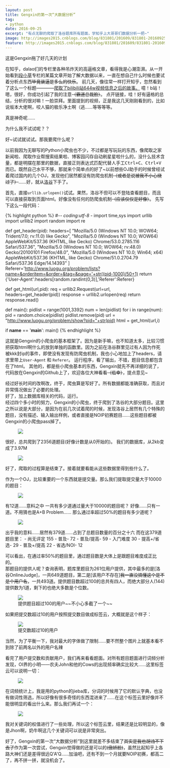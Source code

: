 ```yaml
---
layout: post
title: Gengxin的第一次“大数据分析”
tag:
- python
date: 2016-09-25
excerpt: "有点无聊的爬取了洛谷题库所有题面，学知乎上大哥哥们数据分析一把~"
image: http://images2015.cnblogs.com/blog/831801/201609/831801-20160925192053469-2080465632.jpg
feature: http://images2015.cnblogs.com/blog/831801/201609/831801-20160925192053469-2080465632.jpg
---
```


这是Gengxin拖了好几天的计划  

在知乎，dalao们的专栏里各种吊炸天的高逼格文章，看得我是心潮澎湃。从一开始看到<a href="https://zhuanlan.zhihu.com/666666">段小草</a>专栏的某篇文章开始了解大数据以来，一直在想自己什么时候也要试着分析点东西~~毕竟装逼是多么的快乐~~。 前几天，像往常一样打开知乎，忽然看到了这么一个标题————<a href="https://zhuanlan.zhihu.com/p/22541207">爬取了bilibili站644w视频信息之后的故事。</a> 噫！b站！嗯，很好，你成功引起了我的注意~~（霸道总裁脸）~~。 点开链接，哇！好有逼格的总结，分析的很对嘛！一脸崇拜。里面提到的视频，正是我这几天刚刚看到的，比如说坂本大佬啊，咬人猫的极乐净土啊（逃……等等等等。   

真是神奇呢……  

为什么我不试试呢？？  

好~试试就试试。那我要爬什么呢？  

以前我因为无聊写的Python小爬虫也不少，不过都是写玩玩的东西，像爬取之家新闻啦、爬取作业帮搜索结果啦、博客园闪存自动刷星星啦什么的，没什么技术含量，都是明摆在那里的数据，直接正则表达式匹配代替人手工<kbd>Ctrl+C</kbd>、<kbd>Ctrl+V</kbd>而已。既然自己水平不够，那就来个简单点的好了~以前想些OJ助手的时候曾经试着爬过国内的几个OJ，发现他们居然都没有防爬虫机制~~（或者是说被我不小心绕过了）~~……好，就从<a href="http://www.luogu.org/">洛谷</a>下手了。  

首先，直接`urllib.urlopen()`试试。果然，洛谷不但可以不登陆查看题目，而且可以直接获取到页面html。好像没有任何的防爬虫机制~~（应该仅仅是好像）~~。
先写下这么一段代码：  

{% highlight python %}
#-*- coding:utf-8 -*
import time,sys
import urllib
import urllib2
import random
import re

def get_header(pid):
    headers=[
    "Mozilla/5.0 (Windows NT 10.0; WOW64; Trident/7.0; rv:11.0) like Gecko",
    "Mozilla/5.0 (Windows NT 10.0; WOW64) AppleWebKit/537.36 (KHTML, like Gecko) Chrome/53.0.2785.116 Safari/537.36",
    "Mozilla/5.0 (Windows NT 10.0; WOW64; rv:48.0) Gecko/20100101 Firefox/48.0",
    "Mozilla/5.0 (Windows NT 10.0; Win64; x64) AppleWebKit/537.36 (KHTML, like Gecko) Chrome/51.0.2704.79 Safari/537.36 Edge/14.14393"
    ]
    Referer='http://www.luogu.org/problem/lists?name=&orderitem=&order=&tag=&page='+str((pid-1000)/50+1)
    return {'User-Agent':headers[random.randint(0,3)],'Referer':Referer}

def get_html(url,pid):
    req = urllib2.Request(url=url, headers=get_header(pid))
    response = urllib2.urlopen(req)
    return response.read()

def main():
    pidlist = range(1001,3392)
    num = len(pidlist)
    for i in range(num):
        pid = random.choice(pidlist)
        pidlist.remove(pid)
        url = "http://www.luogu.org/problem/show?pid="+str(pid)
        html = get_html(url,i)

if __name__ == '__main__':
    main()
{% endhighlight %}

这就是Gengxin的小爬虫的基本框架了。因为是新手嘛，也不知道太多，比较习惯把获取html啊什么的放到单独的函数里。因为之前在洛谷群里见过有人因为作死被kkk封ip的事件，即使没有发现有防爬虫机制，我也小心地加上了headers，请求里带上`User-Agent` 和 `Referer`。
运行程序，看了输出，不错，题目信息都包含在了html。
其他的，都是些小爬虫基本的东西，Gengxin就先不再详细的说了，代码放在Gengxin的Github上了，欢迎各位大神看看~~（临幸）~~，提点意见~  

经过好长时间的改啊改，终于，爬虫算是写好了。所有数据都能准确获取，而且对异常情况做出了必要的处理。  
好了，加上数据库相关的代码，运行。  
经过四个多小时的努力，Gengxin的小爬虫，终于爬到了洛谷的大部分题目。这里之所以说是大部分，是因为在前几次试着爬的时候，发现洛谷上居然有几个特殊的题目，没有描述、输入输出样例，或者直接是NOIP初赛题目……这些题目都被Gengxin的小爬虫pass掉了。

<figure>
  <a href="http://images2015.cnblogs.com/blog/831801/201609/831801-20160925213913553-1874832292.png"><img src="http://images2015.cnblogs.com/blog/831801/201609/831801-20160925213913553-1874832292.png"></a>
</figure>  

很好，总共爬到了2356道题目(好像计数是从0开始的)。
我们的数据库，从2kb变成了3.97M
<figure>
  <a href="http://images2015.cnblogs.com/blog/831801/201609/831801-20160925214244646-2017303201.png"><img src="http://images2015.cnblogs.com/blog/831801/201609/831801-20160925214244646-2017303201.png"></a>
</figure>  

好了，爬取的过程算是结束了。接着就要看能从这些数据里得到些什么了。

作为一个OJ，比较重要的一个东西就是提交量。那么我们提取提交量大于10000的题目：
<figure>
  <a href="http://images2015.cnblogs.com/blog/831801/201609/831801-20160926081743141-177896912.png"><img src="http://images2015.cnblogs.com/blog/831801/201609/831801-20160926081743141-177896912.png"></a>
</figure>   
有12道……意料之中  
一共有多少道通过量大于10000的题目呢？
好像……只有一道。不用猜也是A+B Problem……  
那么通过率超过50%的题目有多少道呢？
<figure>
  <a href="http://images2015.cnblogs.com/blog/831801/201609/831801-20160926082925360-539206536.png"><img src="http://images2015.cnblogs.com/blog/831801/201609/831801-20160926082925360-539206536.png"></a>
</figure>   
出乎我的意料……居然有379道……占到了总题目数量的百分之十六  
而在这379道题目里：
-  尚无评定 155
-  普及- 72
-  普及/提高- 59
-  入门难度 30
-  提高+/省选- 29
-  普及+/提高 22
-  省选/NOI- 12

可以看出，在通过率50%的题目里，通过题目数是大体上是跟题目难度成正比的。  
那题目的提供人呢？查询表明，题库里题目为261位用户提供，其中最多的是[洛谷OnlineJudge]，一共649道题目，第二是[该用户不存在]~~我一直没搞懂这个是不是个用户名~~，一共493道。提供题目数超过100的总共有四人，而绝大部分人(144)提供数为1道，剩下的也绝大多数是个位数。
<figure>
  <a href="http://images2015.cnblogs.com/blog/831801/201609/831801-20160926095952266-195336638.png "><img src="http://images2015.cnblogs.com/blog/831801/201609/831801-20160926095952266-195336638.png "></a>
  <figcaption>提供题目超过100的用户~~不小心多截了一个~~</figcaption>
</figure>  

如果把提交数超过10的用户按照提交数目做成标签云，大概就是这个样子：
<figure>
  <a href="http://images2015.cnblogs.com/blog/831801/201609/831801-20160926112951735-832040142.png"><img src="http://images2015.cnblogs.com/blog/831801/201609/831801-20160926112951735-832040142.png"></a>
  <figcaption>提交数超过10的用户</figcaption>
</figure>  
当然，为了平衡一下，我对最大的字体做了限制……要不然整个图片上就基本看不到除了前两名以外的用户名辣

看完了用户提交数和贡献用户，我们再来看看题面。对所有题目题面进行词频分析发现，OI界的小明——农夫John和他的Cows的出现频率确实比较大……这里标签云可以说明一切：
<figure>
  <a href="http://images2015.cnblogs.com/blog/831801/201609/831801-20160925192053469-2080465632.jpg"><img src="http://images2015.cnblogs.com/blog/831801/201609/831801-20160925192053469-2080465632.jpg"></a>
</figure>
在词频统计上，我是用的python的jieba库，分词的时候用了它的默认字典，也没有做词性筛选，所以好像有很多奇怪的东西混进来了……在这个标签云里好像并不能很明显的看出什么来。那么我们再试一个：
<figure>
  <a href="http://images2015.cnblogs.com/blog/831801/201609/831801-20160925195526146-804080285.jpg"><img src="http://images2015.cnblogs.com/blog/831801/201609/831801-20160925195526146-804080285.jpg"></a>
</figure>
我对关键词的权值进行了一些处理，所以这个标签云里，结果还是比较明显的，像是Jhon啊，奶牛啊这几个关键词可以说是非常突出。  


好了，Gengxin的第一次“大数据分析”到这里就差不多结束了~~其实是我也胡诌不下去了~~作为第一次尝试，Gengxin觉得做的还是可以的~~(傲娇脸)~~，虽然比起知乎上各路大神们还是差得很远Q'A'Q……加油吧，还有不到一个月就要NOIP初赛，都高二了，再不拼一拼，就没机会了。
